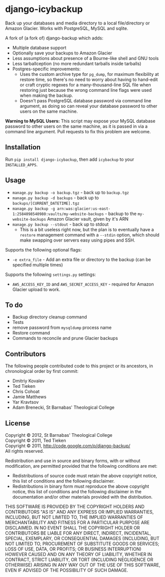 # django-icybackup

Back up your databases and media directory to a local file/directory or Amazon Glacier. Works with PostgreSQL, MySQL and sqlite.

A fork of (a fork of) django-backup which adds:

- Multiple database support
- Optionally save your backups to Amazon Glacier
- Less assumptions about presence of a Bourne-like shell and GNU tools
- Less tarballception (no more redundant tarballs inside tarballs)
- Postgres-specific improvements:
	- Uses the custom archive type for `pg_dump`, for maximum flexibility at restore time, so there's no need to worry about having to hand-edit or craft cryptic regexes for a many-thousand-line SQL file when restoring just because the wrong command line flags were used when making the backup.
	- Doesn't pass PostgreSQL database password via command line argument, as doing so can reveal your database password to other users on the same machine.

**Warning to MySQL Users:** This script may expose your MySQL database password to other users on the same machine, as it is passed in via a command line argument. Pull requests to fix this problem are welcome.

## Installation

Run `pip install django-icybackup`, then add `icybackup` to your `INSTALLED_APPS`.

## Usage

- `manage.py backup -o backup.tgz` - back up to `backup.tgz`
- `manage.py backup -d backups` - back up to `backups/[CURRENT_DATETIME].tgz`
- `manage.py backup -g arn:was:glacier:us-east-1:2584098540980:vaults/my-website-backups` - backup to the `my-website-backups` Amazon Glacier vault, given by it's ARN
- `manage.py backup --stdout` - back up to stdout
	- This is a bit useless right now, but the plan is to eventually have a `restore` management command with a `--stdin` option, which should make swapping over servers easy using pipes and SSH.

Supports the following optional flags:

- `-e extra_file` - Add an extra file or directory to the backup (can be specified multiple times)

Supports the following `settings.py` settings:

- `AWS_ACCESS_KEY_ID` and `AWS_SECRET_ACCESS_KEY` - required for Amazon Glacier upload to work.

## To do

- Backup directory cleanup command
- Tests
- remove password from `mysqldump` process name
- Restore command
- Commands to reconcile and prune Glacier backups

## Contributors

The following people contributed code to this project or its ancestors, in chronological order by first commit:

- Dmitriy Kovalev
- Ted Tieken
- Chris Cohoat
- Jamie Matthews
- Yar Kravtsov
- Adam Brenecki, St Barnabas' Theological College

## License

Copyright &copy; 2012, St Barnabas' Theological College  
Copyright &copy; 2011, Ted Tieken  
Copyright &copy; 2011, http://code.google.com/p/django-backup/  
All rights reserved.

Redistribution and use in source and binary forms, with or without modification, are permitted provided that the following conditions are met:

* Redistributions of source code must retain the above copyright notice, this list of conditions and the following disclaimer.
* Redistributions in binary form must reproduce the above copyright notice, this list of conditions and the following disclaimer in the documentation and/or other materials provided with the distribution.

THIS SOFTWARE IS PROVIDED BY THE COPYRIGHT HOLDERS AND CONTRIBUTORS "AS IS" AND ANY EXPRESS OR IMPLIED WARRANTIES, INCLUDING, BUT NOT LIMITED TO, THE IMPLIED WARRANTIES OF MERCHANTABILITY AND FITNESS FOR A PARTICULAR PURPOSE ARE DISCLAIMED. IN NO EVENT SHALL THE COPYRIGHT HOLDER OR CONTRIBUTORS BE LIABLE FOR ANY DIRECT, INDIRECT, INCIDENTAL, SPECIAL, EXEMPLARY, OR CONSEQUENTIAL DAMAGES (INCLUDING, BUT NOT LIMITED TO, PROCUREMENT OF SUBSTITUTE GOODS OR SERVICES; LOSS OF USE, DATA, OR PROFITS; OR BUSINESS INTERRUPTION) HOWEVER CAUSED AND ON ANY THEORY OF LIABILITY, WHETHER IN CONTRACT, STRICT LIABILITY, OR TORT (INCLUDING NEGLIGENCE OR OTHERWISE) ARISING IN ANY WAY OUT OF THE USE OF THIS SOFTWARE, EVEN IF ADVISED OF THE POSSIBILITY OF SUCH DAMAGE.